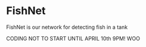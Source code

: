 # FishNet
FishNet is our network for detecting fish in a tank

CODING NOT TO START UNTIL APRIL 10th 9PM!
WOO
